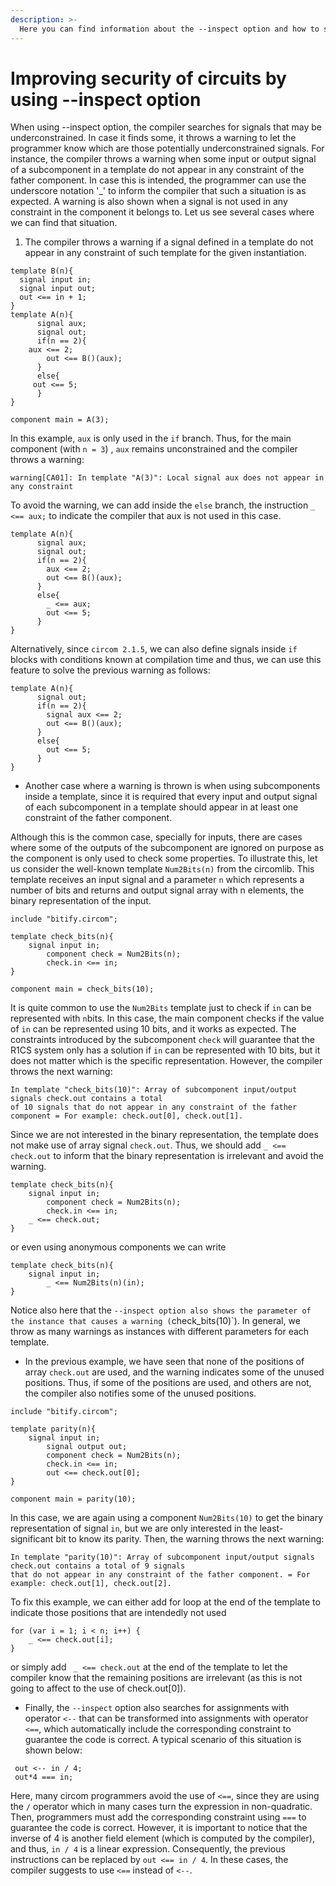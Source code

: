 ```yaml
---
description: >-
  Here you can find information about the --inspect option and how to solve the warnings.
---
```

# Improving security of circuits by using --inspect option 

When using --inspect option, the compiler searches for signals that may be underconstrained. In case it finds some, it throws a warning to let the programmer know which are those potentially underconstrained signals. For instance, the compiler throws a warning when some input or output signal of a subcomponent in a template do not appear in any constraint of the father component. In case this is intended, the programmer can use the underscore notation '_' to inform the compiler that such a situation is as expected. A warning is also shown when a signal is not used in any constraint in the component it belongs to. Let us see several cases where we can find that situation. 

1) The compiler throws a warning if a signal defined in a template do not appear in any constraint of such template for the given instantiation.

```
template B(n){
  signal input in;
  signal input out;
  out <== in + 1;
}
template A(n){
      signal aux;
      signal out;
      if(n == 2){
	aux <== 2;
        out <== B()(aux);
      }
      else{
	 out <== 5;
      }
}

component main = A(3);
```

In this example, `aux` is only used in the `if` branch. Thus, for the main component (with `n = 3`) , `aux` remains unconstrained and the compiler throws a warning:

```warning[CA01]: In template "A(3)": Local signal aux does not appear in any constraint```

To avoid the warning, we can add inside the `else` branch, the instruction `_ <== aux;` to indicate the compiler that aux is not used in this case.
```
template A(n){
      signal aux;
      signal out;
      if(n == 2){
        aux <== 2;
        out <== B()(aux);
      }
      else{
        _ <== aux;
        out <== 5;
      }
}
```

Alternatively, since `circom 2.1.5`, we can also define signals inside `if` blocks with conditions known at compilation time and thus, we can use this feature to solve the previous warning as follows:

```
template A(n){
      signal out;
      if(n == 2){
        signal aux <== 2;
        out <== B()(aux);
      }
      else{
        out <== 5;
      }
}
```

- Another case where a warning is thrown is when using subcomponents inside a template, since it is required that every input and output signal of each subcomponent in a template should appear in at least one constraint of the father component.

Although this is the common case, specially for inputs, there are cases where some of the outputs of the subcomponent are ignored on purpose as the component is only used to check some properties. To illustrate this, let us consider the well-known template `Num2Bits(n)` from the circomlib. This template receives an input signal and a parameter `n` which represents a number of bits and returns and output signal array with n elements, the binary representation of the input. 

```
include "bitify.circom";

template check_bits(n){
	signal input in;
        component check = Num2Bits(n);
        check.in <== in;
}

component main = check_bits(10);
```

It is quite common to use the `Num2Bits` template just to check if `in` can be represented with `n`bits. In this case, the main component checks if the value of `in` can be represented using 10 bits, and it works as expected. The constraints introduced by the subcomponent `check` will guarantee that the R1CS system only has a solution if `in` can be represented with 10 bits, but it does not matter which is the specific representation. However, the compiler throws the next warning:

```
In template "check_bits(10)": Array of subcomponent input/output signals check.out contains a total 
of 10 signals that do not appear in any constraint of the father component = For example: check.out[0], check.out[1].
```

Since we are not interested in the binary representation, the template does not make use of array signal `check.out`. Thus, we should add `_ <== check.out` to inform that the binary representation is irrelevant and avoid the warning.

```
template check_bits(n){
	signal input in;
        component check = Num2Bits(n);
        check.in <== in;
	_ <== check.out;
}
```

or even using anonymous components we can write

```
template check_bits(n){
	signal input in;
        _ <== Num2Bits(n)(in);
}
```

Notice also here that the `--inspect option also shows the parameter of the instance that causes a warning (`check_bits(10)`). In general, we throw as many warnings as instances with different parameters for each template.

- In the previous example, we have seen that none of the positions of array `check.out` are used, and the warning indicates some of the unused positions. Thus, if some of the positions are used, and others are not, the compiler also notifies some of the unused positions. 

```
include "bitify.circom";

template parity(n){
	signal input in;
        signal output out;
        component check = Num2Bits(n);
        check.in <== in;
        out <== check.out[0];
}

component main = parity(10);
```

In this case, we are again using a component `Num2Bits(10)` to get the binary representation of signal `in`, but we are only interested in the least-significant bit to know its parity. Then, the warning throws the next warning: 

```
In template "parity(10)": Array of subcomponent input/output signals check.out contains a total of 9 signals 
that do not appear in any constraint of the father component. = For example: check.out[1], check.out[2].
```

To fix this example, we can either add for loop at the end of the template to indicate those positions that are intendedly not used

```
for (var i = 1; i < n; i++) {
	_ <== check.out[i];
}
```

or simply add ` _ <== check.out` at the end of the template to let the compiler know that the remaining positions are irrelevant (as this is not going to affect to the use of check.out[0]).

- Finally, the `--inspect` option also searches for assignments with operator `<--` that can be transformed into assignments with operator `<==`, which automatically include the corresponding constraint to guarantee the code is correct. A typical scenario of this situation is shown below:

```
 out <-- in / 4;
 out*4 === in;
```

Here, many circom programmers avoid the use of `<==`, since they are using the `/` operator which in many cases turn the expression in non-quadratic. Then, programmers must add the corresponding constraint using `===` to guarantee the code is correct. However, it is important to notice that the inverse of 4 is another field element (which is computed by the compiler), and thus, `in / 4` is a linear expression. Consequently, the previous instructions can be replaced by `out <== in / 4`. In these cases, the compiler suggests to use `<==` instead of `<--`.

